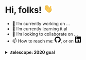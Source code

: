# Hi, folks! <img src="https://raw.githubusercontent.com/mtellis2/mtellis2/main/wave.gif" width="30px">


- 🔭 I’m currently working on ...
- 🌱 I’m currently learning it al
- 👯 I’m looking to collaborate on ...
- 📫 How to reach me: <a href="https://github.com/mtellis2"><img src="https://raw.githubusercontent.com/mtellis2/mtellis2/main/github.svg" width="20px"></a>, or on <a href="https://www.linkedin.com/in/michael-ellis-72962276/"><img src="https://raw.githubusercontent.com/mtellis2/mtellis2/main/linkedin.svg" width="20px"></a>


<!-- [![LinkedIn][2.2]][2] -->



<details>
  <summary><b>:telescope: 2020 goal</b></summary>
  I want 
</details>


<!-- icons without padding -->
[0.2]: http://i.imgur.com/9I6NRUm.png (github icon without padding)
[1.2]: https://raw.githubusercontent.com/mtellis2/mtellis2/main/github.svg


<!-- links to social media accounts -->
[1]: https://github.com/mtellis2
[2]: https://www.linkedin.com/in/michael-ellis-72962276/
